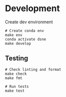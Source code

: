 # Development

Create dev environment

```
# Create conda env
make env
conda activate dsne
make develop
```

## Testing

```
# Check linting and format
make check
make fmt

# Run tests
make test
```
